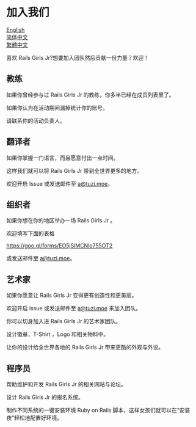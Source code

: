 # 加入我们
[English](https://github.com/railsgirlsjr/JoinUs/blob/master/README.md)  
[简体中文](https://github.com/railsgirlsjr/JoinUs/blob/master/README_Simplified-Chinese.md)  
[繁體中文](https://github.com/railsgirlsjr/JoinUs/blob/master/README_Traditional-Chinese.md)  

喜欢 Rails Girls Jr?想要加入团队然后贡献一份力量？欢迎！

## 教练
如果你曾经参与过 Rails Girls Jr 的教练，你多半已经在成员列表里了。

如果你认为在活动期间漏掉统计你的账号。

请联系你的活动负责人。

## 翻译者
如果你掌握一门语言，而且愿意付出一点时间。

这样我们就可以将 Rails Girls Jr 带到全世界更多的地方。

欢迎开启 Issue 或发送邮件至 a@tuzi.moe。

##  组织者
如果你想在你的地区举办一场 Rails Girls Jr 。

欢迎填写下面的表格

https://goo.gl/forms/EO5jSlMCNlo755OT2

或发送邮件至 a@tuzi.moe。

## 艺术家
如果你愿意让 Rails Girls Jr 变得更有创造性和更美丽。

欢迎开启 issue 或发送邮件至 a@tuzi.moe 来加入团队。

你可以切身加入进 Rails Girls Jr 的艺术家团队。

设计徽章，T-Shirt ，Logo 和相关物料中。

让你的设计给全世界各地的 Rails Girls Jr 带来更酷的外观与外设。

## 程序员
帮助维护和开发 Rails Girls Jr 的相关网站与论坛。

设计 Rails Girls Jr 的报名系统。

制作不同系统的一键安装环境 Ruby on Rails 脚本，这样女孩们就可以在“安装夜”轻松地配置好环境。
